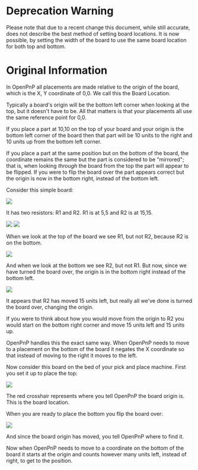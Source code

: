 # Deprecation Warning

Please note that due to a recent change this document, while still accurate, does not describe the best method of setting board locations. It is now possible, by setting the width of the board to use the same board location for both top and bottom.

# Original Information

In OpenPnP all placements are made relative to the origin of the board, which is the X, Y coordinate of 0,0. We call this the Board Location.

Typically a board's origin will be the bottom left corner when looking at the top, but it doesn't have to be. All that matters is that your placements all use the same reference point for 0,0.

If you place a part at 10,10 on the top of your board and your origin is the bottom left corner of the board then that part will be 10 units to the right and 10 units up from the bottom left corner.

If you place a part at the same position but on the bottom of the board, the coordinate remains the same but the part is considered to be "mirrored"; that is, when looking *through* the board from the top the part will appear to be flipped. If you were to flip the board over the part appears correct but the origin is now in the bottom right, instead of the bottom left.

Consider this simple board:

![](Understanding-Board-Locations/board.png)

It has two resistors: R1 and R2. R1 is at 5,5 and R2 is at 15,15.

![](Understanding-Board-Locations/R1.png)
![](Understanding-Board-Locations/R2.png)

When we look at the top of the board we see R1, but not R2, because R2 is on the bottom.

![](Understanding-Board-Locations/Top.png)

And when we look at the bottom we see R2, but not R1. But now, since we have turned the board over, the origin is in the bottom right instead of the bottom left.

![](Understanding-Board-Locations/Bottom.png)

It appears that R2 has moved 15 units left, but really all we've done is turned the board over, changing the origin.

If you were to think about how you would move from the origin to R2 you would start on the bottom right corner and move 15 units left and 15 units up.

OpenPnP handles this the exact same way. When OpenPnP needs to move to a placement on the bottom of the board it negates the X coordinate so that instead of moving to the right it moves to the left.

Now consider this board on the bed of your pick and place machine. First you set it up to place the top:

![](Understanding-Board-Locations/Top_Bed.png)

The red crosshair represents where you tell OpenPnP the board origin is. This is the board location.

When you are ready to place the bottom you flip the board over:

![](Understanding-Board-Locations/Bottom_Bed.png)

And since the board origin has moved, you tell OpenPnP where to find it.

Now when OpenPnP needs to move to a coordinate on the bottom of the board it starts at the origin and counts however many units left, instead of right, to get to the position.